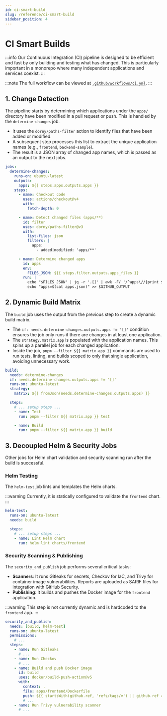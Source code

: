 ```yaml
---
id: ci-smart-build
slug: /reference/ci-smart-build
sidebar_position: 4
---
```


# CI Smart Builds

:::info Our Continuous Integration (CI) pipeline is designed to be efficient and fast by only building and testing what has changed. This is particularly important in a monorepo where many independent applications and services coexist. :::

:::note The full workflow can be viewed at [`.github/workflows/ci.yml`](https://github.com/your-org/your-repo/blob/main/.github/workflows/ci.yml). :::

## 1. Change Detection

The pipeline starts by determining which applications under the `apps/` directory have been modified in a pull request or push. This is handled by the `determine-changes` job.

- It uses the `dorny/paths-filter` action to identify files that have been added or modified.
- A subsequent step processes this list to extract the unique application names (e.g., `frontend`, `backend-sample`).
- The result is a JSON array of changed app names, which is passed as an output to the next jobs.

```yaml title=".github/workflows/ci.yml"
jobs:
  determine-changes:
    runs-on: ubuntu-latest
    outputs:
      apps: ${{ steps.apps.outputs.apps }}
    steps:
      - name: Checkout code
        uses: actions/checkout@v4
        with:
          fetch-depth: 0

      - name: Detect changed files (apps/**)
        id: filter
        uses: dorny/paths-filter@v3
        with:
          list-files: json
          filters: |
            apps:
              - added|modified: 'apps/**'

      - name: Determine changed apps
        id: apps
        env:
          FILES_JSON: ${{ steps.filter.outputs.apps_files }}
        run: |
          echo "$FILES_JSON" | jq -r '.[]' | awk -F/ '/^apps\//{print $2}' | sort -u | jq -R -s 'split("\n") | map(select(length>0))' > apps.json
          echo "apps=$(cat apps.json)" >> $GITHUB_OUTPUT
```

## 2. Dynamic Build Matrix

The `build` job uses the output from the previous step to create a dynamic build matrix.

- The `if: needs.determine-changes.outputs.apps != '[]'` condition ensures the job only runs if there are changes in at least one application.
- The `strategy.matrix.app` is populated with the application names. This spins up a parallel job for each changed application.
- Inside the job, `pnpm --filter ${{ matrix.app }}` commands are used to run tests, linting, and builds scoped to only that single application, avoiding unnecessary work.

```yaml title=".github/workflows/ci.yml"
build:
  needs: determine-changes
  if: needs.determine-changes.outputs.apps != '[]'
  runs-on: ubuntu-latest
  strategy:
    matrix: ${{ fromJson(needs.determine-changes.outputs.apps) }}

  steps:
    # ... setup steps ...
    - name: Test
      run: pnpm --filter ${{ matrix.app }} test

    - name: Build
      run: pnpm --filter ${{ matrix.app }} build
```

## 3. Decoupled Helm & Security Jobs

Other jobs for Helm chart validation and security scanning run after the build is successful.

### Helm Testing

The `helm-test` job lints and templates the Helm charts.

:::warning Currently, it is statically configured to validate the `frontend` chart. :::

```yaml title=".github/workflows/ci.yml"
helm-test:
  runs-on: ubuntu-latest
  needs: build

  steps:
    # ... setup steps ...
    - name: Lint Helm chart
      run: helm lint charts/frontend
```

### Security Scanning & Publishing

The `security_and_publish` job performs several critical tasks:

- **Scanners**: It runs Gitleaks for secrets, Checkov for IaC, and Trivy for container image vulnerabilities. Reports are uploaded as SARIF files for integration with GitHub Security.
- **Publishing**: It builds and pushes the Docker image for the `frontend` application.

:::warning This step is not currently dynamic and is hardcoded to the `frontend` app. :::

```yaml title=".github/workflows/ci.yml"
security_and_publish:
  needs: [build, helm-test]
  runs-on: ubuntu-latest
  permissions:
    # ...
  steps:
    - name: Run Gitleaks
      # ...
    - name: Run Checkov
      # ...
    - name: Build and push Docker image
      id: build
      uses: docker/build-push-action@v5
      with:
        context: .
        file: apps/frontend/Dockerfile
        push: ${{ startsWith(github.ref, 'refs/tags/v') || github.ref == 'refs/heads/main' }}
        # ...
    - name: Run Trivy vulnerability scanner
      # ...
```
